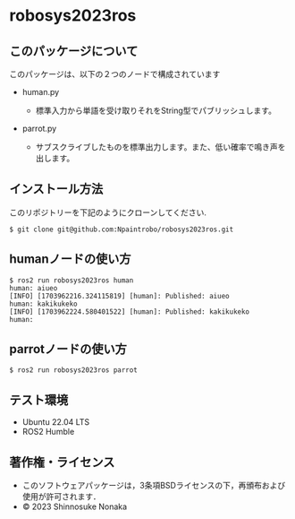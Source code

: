 # robosys2023ros

## このパッケージについて
このパッケージは、以下の２つのノードで構成されています
* human.py
	* 標準入力から単語を受け取りそれをString型でパブリッシュします。

* parrot.py
	* サブスクライブしたものを標準出力します。また、低い確率で鳴き声を出します。


## インストール方法

このリポジトリーを下記のようにクローンしてください.
```
$ git clone git@github.com:Npaintrobo/robosys2023ros.git
```

## humanノードの使い方
```
$ ros2 run robosys2023ros human
human: aiueo
[INFO] [1703962216.324115819] [human]: Published: aiueo
human: kakikukeko
[INFO] [1703962224.580401522] [human]: Published: kakikukeko
human:
```

## parrotノードの使い方
```
$ ros2 run robosys2023ros parrot
```

## テスト環境

* Ubuntu 22.04 LTS
* ROS2 Humble

## 著作権・ライセンス

* このソフトウェアパッケージは，3条項BSDライセンスの下，再頒布および使用が許可されます．
* © 2023 Shinnosuke Nonaka
